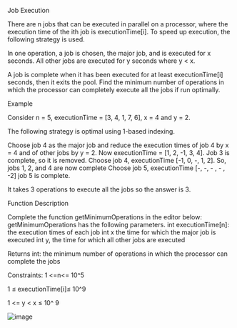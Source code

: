 Job Execution

There are n jobs that can be executed in parallel on a processor, where the execution time of the ith job is executionTime[i]. To speed up execution, the following strategy is used.

In one operation, a job is chosen, the major job, and is executed for x seconds. All other jobs are executed for y seconds where y < x.

A job is complete when it has been executed for at least executionTime[i] seconds, then it exits the pool. Find the minimum number of operations in which the processor can completely execute all the jobs if run optimally.

Example

Consider n = 5, executionTime = [3, 4, 1, 7, 6], x = 4 and y = 2.

The following strategy is optimal using 1-based indexing.

Choose job 4 as the major job and reduce the execution times of job 4 by x = 4 and of other jobs by y = 2. Now executionTime = [1, 2, -1, 3, 4]. Job 3 is complete, so it is removed.
Choose job 4, executionTime [-1, 0, -, 1, 2]. So, jobs 1, 2, and 4 are now complete
Choose job 5, executionTime [-, -, - , - , -2] job 5 is complete.

It takes 3 operations to execute all the jobs so the answer is 3.

Function Description

Complete the function getMinimumOperations in the editor below:
getMinimumOperations has the following parameters.
int executionTime[n]: the execution times of each job int x the time for which the major job is executed int y, the time for which all other jobs are executed

Returns
int: the minimum number of operations in which the processor can complete the jobs

Constraints:
1 <=n<= 10^5

1 ≤ executionTime[i]≤ 10^9

1 <= y < x ≤ 10^ 9

![image](https://github.com/rishicake/Leet/assets/165774450/fdde65c8-217e-4be1-9938-334b29f685cc)

